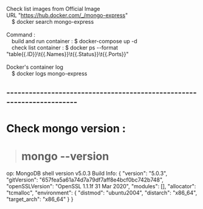 Check list images from Official Image
<br>URL "https://hub.docker.com/_/mongo-express"
<br>&emsp;$ docker search mongo-express
<br>
<br>
Command :
<br>&emsp;build and run container : $ docker-compose up -d
<br>&emsp;check list container : $ docker ps --format "table{{.ID}}\t{{.Names}}\t{{.Status}}\t{{.Ports}}"
<br>
<br>
Docker's container log
<br>&emsp;$ docker logs mongo-express
<br>


## ----------------------------------------------------------------------
# Check mongo version :
># mongo --version
op:
MongoDB shell version v5.0.3
Build Info: {
    "version": "5.0.3",
    "gitVersion": "657fea5a61a74d7a79df7aff8e4bcf0bc742b748",
    "openSSLVersion": "OpenSSL 1.1.1f  31 Mar 2020",
    "modules": [],
    "allocator": "tcmalloc",
    "environment": {
        "distmod": "ubuntu2004",
        "distarch": "x86_64",
        "target_arch": "x86_64"
    }
}


